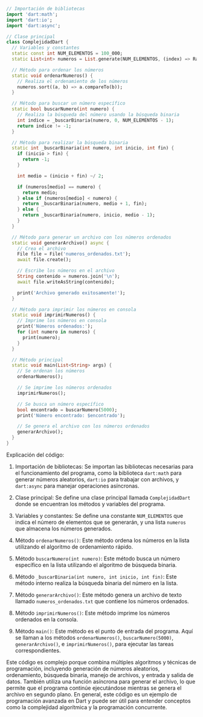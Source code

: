 ```dart
// Importación de bibliotecas
import 'dart:math';
import 'dart:io';
import 'dart:async';

// Clase principal
class ComplejidadDart {
  // Variables y constantes
  static const int NUM_ELEMENTOS = 100_000;
  static List<int> numeros = List.generate(NUM_ELEMENTOS, (index) => Random().nextInt(1000));

  // Método para ordenar los números
  static void ordenarNumeros() {
    // Realiza el ordenamiento de los números
    numeros.sort((a, b) => a.compareTo(b));
  }

  // Método para buscar un número específico
  static bool buscarNumero(int numero) {
    // Realiza la búsqueda del número usando la búsqueda binaria
    int indice = _buscarBinaria(numero, 0, NUM_ELEMENTOS - 1);
    return indice != -1;
  }

  // Método para realizar la búsqueda binaria
  static int _buscarBinaria(int numero, int inicio, int fin) {
    if (inicio > fin) {
      return -1;
    }

    int medio = (inicio + fin) ~/ 2;

    if (numeros[medio] == numero) {
      return medio;
    } else if (numeros[medio] < numero) {
      return _buscarBinaria(numero, medio + 1, fin);
    } else {
      return _buscarBinaria(numero, inicio, medio - 1);
    }
  }

  // Método para generar un archivo con los números ordenados
  static void generarArchivo() async {
    // Crea el archivo
    File file = File('numeros_ordenados.txt');
    await file.create();

    // Escribe los números en el archivo
    String contenido = numeros.join('\n');
    await file.writeAsString(contenido);

    print('Archivo generado exitosamente!');
  }

  // Método para imprimir los números en consola
  static void imprimirNumeros() {
    // Imprime los números en consola
    print('Números ordenados:');
    for (int numero in numeros) {
      print(numero);
    }
  }

  // Método principal
  static void main(List<String> args) {
    // Se ordenan los números
    ordenarNumeros();

    // Se imprime los números ordenados
    imprimirNumeros();

    // Se busca un número específico
    bool encontrado = buscarNumero(5000);
    print('Número encontrado: $encontrado');

    // Se genera el archivo con los números ordenados
    generarArchivo();
  }
}
```

Explicación del código:

1. Importación de bibliotecas: Se importan las bibliotecas necesarias para el funcionamiento del programa, como la biblioteca `dart:math` para generar números aleatorios, `dart:io` para trabajar con archivos, y `dart:async` para manejar operaciones asíncronas.

2. Clase principal: Se define una clase principal llamada `ComplejidadDart` donde se encuentran los métodos y variables del programa.

3. Variables y constantes: Se define una constante `NUM_ELEMENTOS` que indica el número de elementos que se generarán, y una lista `numeros` que almacena los números generados.

4. Método `ordenarNumeros()`: Este método ordena los números en la lista utilizando el algoritmo de ordenamiento rápido.

5. Método `buscarNumero(int numero)`: Este método busca un número específico en la lista utilizando el algoritmo de búsqueda binaria.

6. Método `_buscarBinaria(int numero, int inicio, int fin)`: Este método interno realiza la búsqueda binaria del número en la lista.

7. Método `generarArchivo()`: Este método genera un archivo de texto llamado `numeros_ordenados.txt` que contiene los números ordenados.

8. Método `imprimirNumeros()`: Este método imprime los números ordenados en la consola.

9. Método `main()`: Este método es el punto de entrada del programa. Aquí se llaman a los métodos `ordenarNumeros()`, `buscarNumero(5000)`, `generarArchivo()`, e `imprimirNumeros()`, para ejecutar las tareas correspondientes.

Este código es complejo porque combina múltiples algoritmos y técnicas de programación, incluyendo generación de números aleatorios, ordenamiento, búsqueda binaria, manejo de archivos, y entrada y salida de datos. También utiliza una función asíncrona para generar el archivo, lo que permite que el programa continúe ejecutándose mientras se genera el archivo en segundo plano. En general, este código es un ejemplo de programación avanzada en Dart y puede ser útil para entender conceptos como la complejidad algorítmica y la programación concurrente.